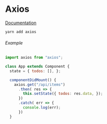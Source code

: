# Axios
[Documentation](https://github.com/axios/axios)

```yarn add axios```

###### *Example*

```javascript
import axios from "axios";

class App extends Component {
  state = { todos: [], };

  componentDidMount() {
    axios.get("/api/items")
      .then( res => {
        this.setState({ todos: res.data, });
      })
      .catch( err => {
        console.log(err);
      })
  }
  ```
